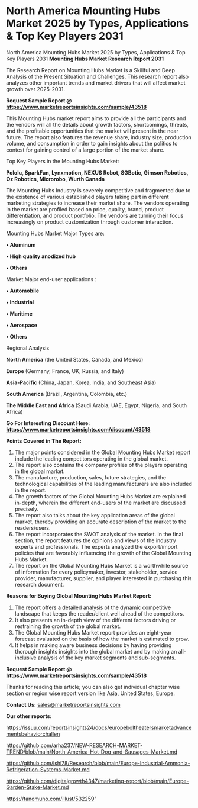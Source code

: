 # North America Mounting Hubs Market 2025 by Types, Applications & Top Key Players 2031
North America Mounting Hubs Market 2025 by Types, Applications & Top Key Players 2031
<strong>Mounting Hubs Market Research Report 2031</strong>

The Research Report on Mounting Hubs Market is a Skillful and Deep Analysis of the Present Situation and Challenges. This research report also analyzes other important trends and market drivers that will affect market growth over 2025-2031.

<strong>Request Sample Report @ <a href=https://www.marketreportsinsights.com/sample/43518>https://www.marketreportsinsights.com/sample/43518</a></strong>

This Mounting Hubs market report aims to provide all the participants and the vendors will all the details about growth factors, shortcomings, threats, and the profitable opportunities that the market will present in the near future. The report also features the revenue share, industry size, production volume, and consumption in order to gain insights about the politics to contest for gaining control of a large portion of the market share.

Top Key Players in the Mounting Hubs Market:

<strong>Pololu, SparkFun, Lynxmotion, NEXUS Robot, SGBotic, Gimson Robotics, Oz Robotics, Microrobo, Wurth Canada</strong>

The Mounting Hubs Industry is severely competitive and fragmented due to the existence of various established players taking part in different marketing strategies to increase their market share. The vendors operating in the market are profiled based on price, quality, brand, product differentiation, and product portfolio. The vendors are turning their focus increasingly on product customization through customer interaction.

Mounting Hubs Market Major Types are:

<strong>•  Aluminum

•  High quality anodized hub

•  Others</strong>

Market Major end-user applications :

<strong>•  Automobile

•  Industrial

•  Maritime

•  Aerospace

•  Others</strong>

Regional Analysis

</u><strong><b>North America</b></strong> (the United States, Canada, and Mexico)

<strong><b>Europe </b></strong>(Germany, France, UK, Russia, and Italy)

<strong><b>Asia-Pacific</b></strong> (China, Japan, Korea, India, and Southeast Asia)

<strong><b>South America</b></strong> (Brazil, Argentina, Colombia, etc.)

<strong><b>The Middle East and Africa</b></strong> (Saudi Arabia, UAE, Egypt, Nigeria, and South Africa)

<strong>Go For Interesting Discount Here: <a href=https://www.marketreportsinsights.com/discount/43518>https://www.marketreportsinsights.com/discount/43518</a></strong>

<strong>Points Covered in The Report:</strong>
<ol>
  <li>The major points considered in the Global Mounting Hubs Market report include the leading competitors operating in the global market.</li>
  <li>The report also contains the company profiles of the players operating in the global market.</li>
  <li>The manufacture, production, sales, future strategies, and the technological capabilities of the leading manufacturers are also included in the report.</li>
  <li>The growth factors of the Global Mounting Hubs Market are explained in-depth, wherein the different end-users of the market are discussed precisely.</li>
  <li>The report also talks about the key application areas of the global market, thereby providing an accurate description of the market to the readers/users.</li>
  <li>The report incorporates the SWOT analysis of the market. In the final section, the report features the opinions and views of the industry experts and professionals. The experts analyzed the export/import policies that are favorably influencing the growth of the Global Mounting Hubs Market.</li>
  <li>The report on the Global Mounting Hubs Market is a worthwhile source of information for every policymaker, investor, stakeholder, service provider, manufacturer, supplier, and player interested in purchasing this research document.</li>
</ol>
<strong>Reasons for Buying Global Mounting Hubs Market Report:</strong>

<ol>
  <li>The report offers a detailed analysis of the dynamic competitive landscape that keeps the reader/client well ahead of the competitors.</li>
  <li>It also presents an in-depth view of the different factors driving or restraining the growth of the global market.</li>
  <li>The Global Mounting Hubs Market report provides an eight-year forecast evaluated on the basis of how the market is estimated to grow.</li>
  <li>It helps in making aware business decisions by having providing thorough insights insights into the global market and by making an all-inclusive analysis of the key market segments and sub-segments.</li>
</ol>
<strong>Request Sample Report @ <a href=https://www.marketreportsinsights.com/sample/43518>https://www.marketreportsinsights.com/sample/43518</a></strong>


Thanks for reading this article; you can also get individual chapter wise section or region wise report version like Asia, United States, Europe.

<strong>Contact Us:</strong>
sales@marketreportsinsights.com

<strong>Our other reports:</strong>

<a href=https://issuu.com/reportsinsights24/docs/europeboltheatersmarketadvancementsbehaviorchallen>https://issuu.com/reportsinsights24/docs/europeboltheatersmarketadvancementsbehaviorchallen</a>

<a href=https://github.com/arha237/NEW-RESEARCH-MARKET-TREND/blob/main/North-America-Hot-Dog-and-Sausages-Market.md>https://github.com/arha237/NEW-RESEARCH-MARKET-TREND/blob/main/North-America-Hot-Dog-and-Sausages-Market.md</a>

<a href=https://github.com/Ishi78/Research/blob/main/Europe-Industrial-Ammonia-Refrigeration-Systems-Market.md>https://github.com/Ishi78/Research/blob/main/Europe-Industrial-Ammonia-Refrigeration-Systems-Market.md</a>

<a href=https://github.com/digitalgrowth4347/marketing-report/blob/main/Europe-Garden-Stake-Market.md>https://github.com/digitalgrowth4347/marketing-report/blob/main/Europe-Garden-Stake-Market.md</a>

<a href=https://tanomuno.com/illust/532259>https://tanomuno.com/illust/532259</a>"
